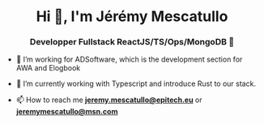 <h1 align="center"> Hi 👋, I'm Jérémy Mescatullo</h1>

<h3 align="center">Developper Fullstack ReactJS/TS/Ops/MongoDB 👾</h3>


- 👀 I’m working for ADSoftware, which is the development section for AWA and Elogbook

- 🌱 I’m currently working with Typescript and introduce Rust to our stack.

- 📫 How to reach me **jeremy.mescatullo@epitech.eu** or **jeremymescatullo@msn.com**

<!---
mescatj/mescatj is a ✨ special ✨ repository because its `README.md` (this file) appears on your GitHub profile.
You can click the Preview link to take a look at your changes.
--->
